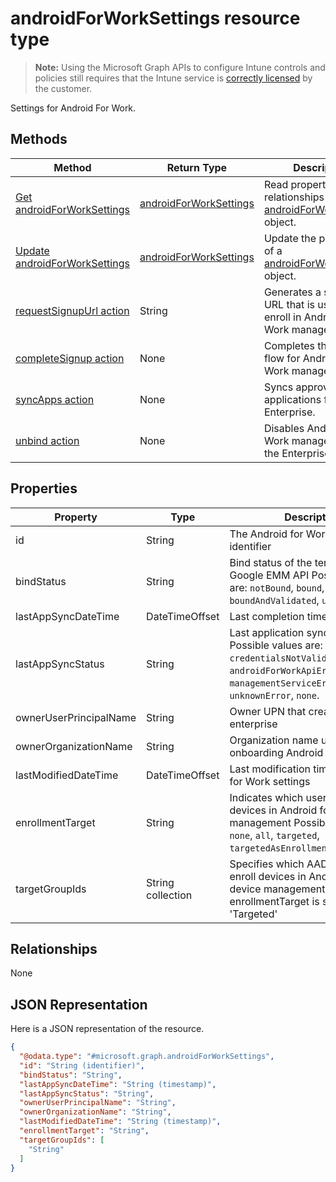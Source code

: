 ﻿# androidForWorkSettings resource type

> **Note:** Using the Microsoft Graph APIs to configure Intune controls and policies still requires that the Intune service is [correctly licensed](https://go.microsoft.com/fwlink/?linkid=839381) by the customer.

Settings for Android For Work.
## Methods
|Method|Return Type|Description|
|---|---|---|
|[Get androidForWorkSettings](../api/intune_androidforwork_androidforworksettings_get.md)|[androidForWorkSettings](../resources/intune_androidforwork_androidforworksettings.md)|Read properties and relationships of the [androidForWorkSettings](../resources/intune_androidforwork_androidforworksettings.md) object.|
|[Update androidForWorkSettings](../api/intune_androidforwork_androidforworksettings_update.md)|[androidForWorkSettings](../resources/intune_androidforwork_androidforworksettings.md)|Update the properties of a [androidForWorkSettings](../resources/intune_androidforwork_androidforworksettings.md) object.|
|[requestSignupUrl action](../api/intune_androidforwork_androidforworksettings_requestsignupurl.md)|String|Generates a sign-up URL that is used to enroll in Android for Work management.|
|[completeSignup action](../api/intune_androidforwork_androidforworksettings_completesignup.md)|None|Completes the sign-up flow for Android for Work management.|
|[syncApps action](../api/intune_androidforwork_androidforworksettings_syncapps.md)|None|Syncs approved applications for the Enterprise.|
|[unbind action](../api/intune_androidforwork_androidforworksettings_unbind.md)|None|Disables Android for Work management for the Enterprise.|

## Properties
|Property|Type|Description|
|---|---|---|
|id|String|The Android for Work settings identifier|
|bindStatus|String|Bind status of the tenant with the Google EMM API Possible values are: `notBound`, `bound`, `boundAndValidated`, `unbinding`.|
|lastAppSyncDateTime|DateTimeOffset|Last completion time for app sync|
|lastAppSyncStatus|String|Last application sync result Possible values are: `success`, `credentialsNotValid`, `androidForWorkApiError`, `managementServiceError`, `unknownError`, `none`.|
|ownerUserPrincipalName|String|Owner UPN that created the enterprise|
|ownerOrganizationName|String|Organization name used when onboarding Android for Work|
|lastModifiedDateTime|DateTimeOffset|Last modification time for Android for Work settings|
|enrollmentTarget|String|Indicates which users can enroll devices in Android for Work device management Possible values are: `none`, `all`, `targeted`, `targetedAsEnrollmentRestrictions`.|
|targetGroupIds|String collection|Specifies which AAD groups can enroll devices in Android for Work device management if enrollmentTarget is set to 'Targeted'|

## Relationships
None
## JSON Representation
Here is a JSON representation of the resource.
<!-- {
  "blockType": "resource",
  "keyProperty": "id",
  "@odata.type": "microsoft.graph.androidForWorkSettings"
}
-->
```json
{
  "@odata.type": "#microsoft.graph.androidForWorkSettings",
  "id": "String (identifier)",
  "bindStatus": "String",
  "lastAppSyncDateTime": "String (timestamp)",
  "lastAppSyncStatus": "String",
  "ownerUserPrincipalName": "String",
  "ownerOrganizationName": "String",
  "lastModifiedDateTime": "String (timestamp)",
  "enrollmentTarget": "String",
  "targetGroupIds": [
    "String"
  ]
}
```



